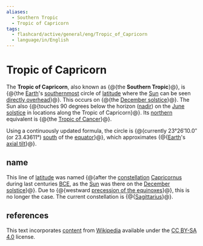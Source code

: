 ```yaml
---
aliases:
  - Southern Tropic
  - Tropic of Capricorn
tags:
  - flashcard/active/general/eng/Tropic_of_Capricorn
  - language/in/English
---
```


# Tropic of Capricorn

The __Tropic of Capricorn__, also known as {@{the __Southern Tropic__}@}, is {@{the [Earth](Earth.md)'s [southernmost](south.md) circle of [latitude](latitude.md) where the [Sun](Sun.md) can be seen [directly overhead](subsolar%20point.md)}@}. This occurs on {@{the [December solstice](December%20solstice.md)}@}. The Sun also {@{touches 90 degrees below the horizon ([nadir](nadir.md)) on the [June solstice](June%20solstice.md) in locations along the Tropic of Capricorn}@}. Its [northern](north.md) equivalent is {@{the [Tropic of Cancer](Tropic%20of%20Cancer.md)}@}. <!--SR:!2025-06-04,256,330!2025-06-19,269,330!2026-07-01,499,310!2025-03-29,188,310!2025-03-26,188,310-->

Using a continuously updated formula, the circle is {@{currently 23°26′10.0″ (or 23.43611°) [south](south.md) of the [equator](equator.md)}@}, which approximates {@{[Earth](Earth.md)'s [axial tilt](axial%20tilt.md)}@}. <!--SR:!2026-02-03,349,250!2027-03-01,728,330-->

## name

This line of [latitude](latitude.md) was named {@{after the [constellation](constellation.md) [Capricornus](Capricornus.md) during last centuries [BCE](Common%20Era..md), as the [Sun](Sun.md) was there on the [December solstice](December%20solstice.md)}@}. Due to {@{westward [precession of the equinoxes](axial%20precession.md)}@}, this is no longer the case. The current constellation is {@{[Sagittarius](Sagittarius%20(constellation).md)}@}. <!--SR:!2025-10-20,316,290!2025-06-30,230,270!2025-06-09,216,270-->

## references

This text incorporates [content](https://en.wikipedia.org/wiki/Tropic_of_Capricorn) from [Wikipedia](Wikipedia.md) available under the [CC BY-SA 4.0](https://creativecommons.org/licenses/by-sa/4.0/) license.
